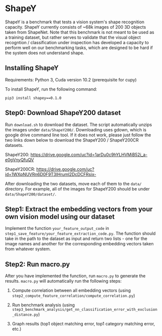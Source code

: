 # ShapeY

ShapeY is a benchmark that tests a vision system's shape recognition capacity. ShapeY currently consists of ~68k images of 200 3D objects taken from ShapeNet. Note that this benchmark is not meant to be used as a training dataset, but rather serves to validate that the visual object recogntion / classification under inspection has developed a capacity to perform well on our benchmarking tasks, which are designed to be hard if the system does not understand shape.

## Installing ShapeY
Requirements: Python 3, Cuda version 10.2 (prerequisite for cupy)

To install ShapeY, run the following command:
```
pip3 install shapey==0.1.0
```

## Step0: Download ShapeY200 dataset
Run `download.sh` to download the dataset. The script automatically unzips the images under `data/ShapeY200/`.
Downloading uses gdown, which is google drive command line tool. If it does not work, please just follow the two links down below to download the ShapeY200 / ShapeY200CR datasets.

ShapeY200:
https://drive.google.com/uc?id=1arDu0c9hYLHVMiB52j_a-e0gVnyQfuQV

ShapeY200CR:
https://drive.google.com/uc?id=1WXpNUVRn6D0F9T3IHruml2DcDCFRsix-

After downloading the two datasets, move each of them to the `data/` directory. For example, all of the images for ShapeY200 should be under `data/ShapeY200/dataset/`.

## Step1: Extract the embedding vectors from your own vision model using our dataset
Implement the function `your_feature_output_code` in `step1_save_feature/your_feature_extraction_code.py`. The function should take in the path to the dataset as input and return two lists - one for the image names and another for the corresponding embedding vectors taken from whatever system.

## Step2: Run macro.py
After you have implemented the function, run `macro.py` to generate the results.
`macro.py` will automatically run the following steps:
1. Compute correlation between all embedding vectors (using `step2_compute_feature_correlation/compute_correlation.py`)

2. Run benchmark analysis (using `step3_benchmark_analysis/get_nn_classification_error_with_exclusion_distance.py`)

3. Graph results (top1 object matching error, top1 category matching error, etc.)


